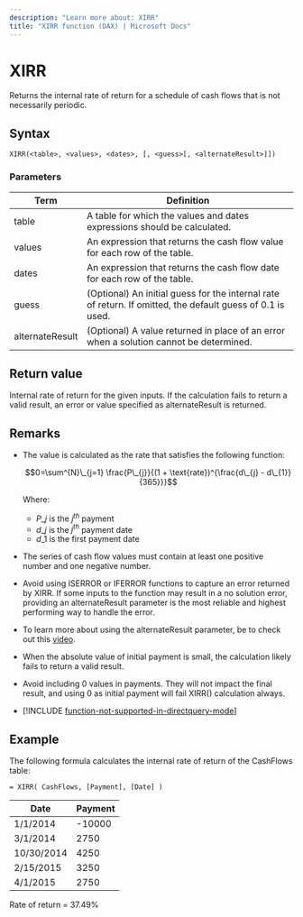 ```yaml
---
description: "Learn more about: XIRR"
title: "XIRR function (DAX) | Microsoft Docs"
---
```

# XIRR
  
Returns the internal rate of return for a schedule of cash flows that is not necessarily periodic.  
  
## Syntax  
  
```dax
XIRR(<table>, <values>, <dates>, [, <guess>[, <alternateResult>]])  
```
  
### Parameters  
  
|Term|Definition|  
|--------|--------------|  
|table|A table for which the values and dates expressions should be calculated.|  
|values|An expression that returns the cash flow value for each row of the table.|  
|dates|An expression that returns the cash flow date for each row of the table.|  
|guess|(Optional) An initial guess for the internal rate of return. If omitted, the default guess of 0.1 is used.|  
|alternateResult | (Optional) A value returned in place of an error when a solution cannot be determined.|
  
## Return value

Internal rate of return for the given inputs. If the calculation fails to return a valid result, an error or value specified as alternateResult is returned.
  
## Remarks

- The value is calculated as the rate that satisfies the following function:  

    $$0=\sum^{N}\_{j=1} \frac{P\_{j}}{(1 + \text{rate})^{\frac{d\_{j} - d\_{1}}{365}}}$$

    Where:

  - $P\_{j}$ is the $j^{th}$ payment
  - $d\_{j}$ is the $j^{th}$ payment date
  - $d\_{1}$ is the first payment date

- The series of cash flow values must contain at least one positive number and one negative number.  

- Avoid using ISERROR or IFERROR functions to capture an error returned by XIRR. If some inputs to the function may result in a no solution error, providing an alternateResult parameter is the most reliable and highest performing way to handle the error.

- To learn more about using the alternateResult parameter, be to check out this [video](https://www.microsoft.com/videoplayer/embed/RWLzrC).
  
- When the absolute value of initial payment is small, the calculation likely fails to return a valid result.

- Avoid including 0 values in payments. They will not impact the final result, and using 0 as initial payment will fail XIRR() calculation always.

- [!INCLUDE [function-not-supported-in-directquery-mode](includes/function-not-supported-in-directquery-mode.md)]

## Example

The following formula calculates the internal rate of return of the CashFlows table:  
  
```dax
= XIRR( CashFlows, [Payment], [Date] )  
```
  
|Date|Payment|  
|--------|-----------|  
|1/1/2014|-10000|  
|3/1/2014|2750|  
|10/30/2014|4250|  
|2/15/2015|3250|  
|4/1/2015|2750|  
  
Rate of return = 37.49%  
